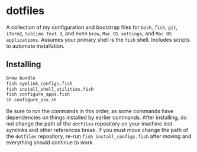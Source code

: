 # dotfiles
A collection of my configuration and bootstrap files for `bash`, `fish`, `git`, `iTerm2`, `Sublime Text 3`, and even `brew`, `Mac OS settings`, and `Mac OS applications`. Assumes your primary shell is the `fish` shell. Includes scripts to automate installation.
## Installing
```sh
brew bundle
fish symlink_configs.fish
fish install_shell_utilities.fish
fish configure_apps.fish
sh configure_osx.sh
```
Be sure to run the commands in this order, as some commands have dependencies on things installed by earlier commands. After installing, do not change the path of the `dotfiles` repository on your machine  lest symlinks and other references break. If you must move change the path of the `dotfiles` repository, re-run `fish install_configs.fish` after moving and everything should continue to work.